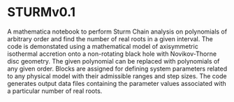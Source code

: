 # STURMv0.1
A mathematica notebook to perform Sturm Chain analysis on polynomials of arbitrary order and find the number of real roots in a given interval.
The code is demonstated using a mathematical model of axisymmetric isothermal accretion onto a non-rotating black hole with Novikov-Thorne disc geometry.
The given polynomial can be replaced with polynomials of any given order. Blocks are assigned for defining system parameters related to any physical model
with their admissible ranges and step sizes. The code generates output data files containing the parameter values associated with a particular number of real roots.
